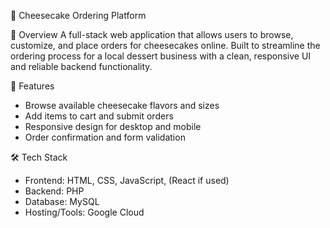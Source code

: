🧀 Cheesecake Ordering Platform

📌 Overview
A full-stack web application that allows users to browse, customize, and place orders for cheesecakes online. Built to streamline the ordering process for a local dessert business with a clean, responsive UI and reliable backend functionality.

🚀 Features
- Browse available cheesecake flavors and sizes
- Add items to cart and submit orders
- Responsive design for desktop and mobile
- Order confirmation and form validation

🛠️ Tech Stack
- Frontend: HTML, CSS, JavaScript, (React if used)
- Backend: PHP
- Database: MySQL
- Hosting/Tools: Google Cloud
